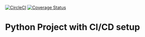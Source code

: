 [![CircleCI](https://circleci.com/gh/ergeon/python-ci-cd/tree/develop.svg?style=shield&circle-token=246e941332f217cf7777feb623b848612e45d604)](https://circleci.com/gh/ergeon/python-ci-cd/tree/develop)
[![Coverage Status](https://coveralls.io/repos/github/ergeon/python-ci-cd/badge.svg?branch=develop)](https://coveralls.io/github/ergeon/python-ci-cd?branch=develop)

Python Project with CI/CD setup
===============================
